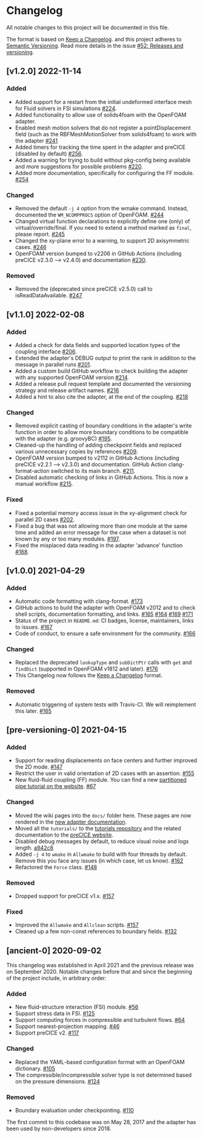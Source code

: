# Changelog

All notable changes to this project will be documented in this file.

The format is based on [Keep a Changelog](https://keepachangelog.com/en/1.0.0/).
and this project adheres to [Semantic Versioning](https://semver.org/spec/v2.0.0.html).
Read more details in the issue [#52: Releases and versioning](https://github.com/precice/openfoam-adapter/issues/52).

<!-- markdownlint-configure-file {"MD024": { "siblings_only": true } } -->

## [v1.2.0] 2022-11-14

### Added

- Added support for a restart from the initial undeformed interface mesh for Fluid solvers in FSI simulations [#224](https://github.com/precice/openfoam-adapter/pull/224).
- Added functionality to allow use of solids4foam with the OpenFOAM adapter.
- Enabled mesh motion solvers that do not register a pointDisplacement field (such as the RBFMeshMotionSolver from solids4foam) to work with the adapter [#241](https://github.com/precice/openfoam-adapter/pull/241)
- Added timers for tracking the time spent in the adapter and preCICE (disabled by default) [#256](https://github.com/precice/openfoam-adapter/pull/256).
- Added a warning for trying to build without pkg-config being available and more suggestions for possible problems [#220](https://github.com/precice/openfoam-adapter/pull/220).
- Added more documentation, specifically for configuring the FF module. [#254](https://github.com/precice/openfoam-adapter/pull/254)

### Changed

- Removed the default `-j 4` option from the wmake command. Instead, documented the `WM_NCOMPPROCS` option of OpenFOAM. [#244](https://github.com/precice/openfoam-adapter/pull/244)
- Changed virtual function declarations to explicitly define one (only) of virtual/override/final. If you need to extend a method marked as `final`, please report. [#245](https://github.com/precice/openfoam-adapter/pull/245)
- Changed the xy-plane error to a warning, to support 2D axisymmetric cases. [#246](https://github.com/precice/openfoam-adapter/pull/246)
- OpenFOAM version bumped to v2206 in GitHub Actions (including preCICE v2.3.0 --> v2.4.0) and documentation [#230](https://github.com/precice/openfoam-adapter/pull/230).

### Removed

- Removed the (deprecated since preCICE v2.5.0) call to isReadDataAvailable. [#247](https://github.com/precice/openfoam-adapter/pull/247)

## [v1.1.0] 2022-02-08

### Added

- Added a check for data fields and supported location types of the coupling interface [#206](https://github.com/precice/openfoam-adapter/pull/206).
- Extended the adapter's DEBUG output to print the rank in addition to the message in parallel runs
[#201](https://github.com/precice/openfoam-adapter/pull/201).
- Added a custom build GitHub workflow to check building the adapter with any supported OpenFOAM version [#214](https://github.com/precice/openfoam-adapter/pull/214).
- Added a release pull request template and documented the versioning strategy and release artifact names. [#216](https://github.com/precice/openfoam-adapter/pull/216)
- Added a hint to also cite the adapter, at the end of the coupling. [#218](https://github.com/precice/openfoam-adapter/pull/218)

### Changed

- Removed explicit casting of boundary conditions in the adapter's write function in order to allow more boundary conditions to be compatible with the adapter (e.g. groovyBC) [#195](https://github.com/precice/openfoam-adapter/pull/195).
- Cleaned-up the handling of adding checkpoint fields and replaced various unnecessary copies by references [#209](https://github.com/precice/openfoam-adapter/pull/209).
- OpenFOAM version bumped to v2112 in GitHub Actions (including preCICE v2.2.1 --> v2.3.0) and documentation. GitHub Action clang-format-action switched to its main branch. [#211](https://github.com/precice/openfoam-adapter/pull/211).
- Disabled automatic checking of links in GitHub Actions. This is now a manual workflow [#215](https://github.com/precice/openfoam-adapter/pull/215).

### Fixed

- Fixed a potential memory access issue in the xy-alignment check for parallel 2D cases [#202](https://github.com/precice/openfoam-adapter/issues/202).
- Fixed a bug that was not allowing more than one module at the same time and added an error message for the case when a dataset is not known by any or too many modules. [#197](https://github.com/precice/openfoam-adapter/pull/197).
- Fixed the misplaced data reading in the adapter 'advance' function [#188](https://github.com/precice/openfoam-adapter/pull/188).

## [v1.0.0] 2021-04-29

### Added

- Automatic code formatting with clang-format. [#173](https://github.com/precice/openfoam-adapter/pull/173)
- GitHub actions to build the adapter with OpenFOAM v2012 and to check shell scripts, documentation formatting, and links. [#165](https://github.com/precice/openfoam-adapter/pull/165) [#164](https://github.com/precice/openfoam-adapter/pull/164) [#169](https://github.com/precice/openfoam-adapter/pull/169) [#171](https://github.com/precice/openfoam-adapter/pull/171)
- Status of the project in `README.md`: CI badges, license, maintainers, links to issues. [#167](https://github.com/precice/openfoam-adapter/pull/167)
- Code of conduct, to ensure a safe environment for the community. [#166](https://github.com/precice/openfoam-adapter/pull/166)

### Changed

- Replaced the deprecated `lookupType` and `subDictPtr` calls with `get` and `findDict` (supported in OpenFOAM v1812 and later). [#176](https://github.com/precice/openfoam-adapter/pull/176)
- This Changelog now follows the [Keep a Changelog](https://keepachangelog.com/en/1.0.0/) format.

### Removed

- Automatic triggering of system tests with Travis-CI. We will reimplement this later. [#165](https://github.com/precice/openfoam-adapter/pull/165)

## [pre-versioning-0] 2021-04-15

### Added

- Support for reading displacements on face centers and further improved the 2D mode. [#147](https://github.com/precice/openfoam-adapter/pull/147)
- Restrict the user in valid orientation of 2D cases with an assertion. [#155](https://github.com/precice/openfoam-adapter/pull/155)
- New fluid-fluid coupling (FF) module. You can find a new [partitioned pipe tutorial on the website](https://precice.org/tutorials-partitioned-pipe.html). [#67](https://github.com/precice/openfoam-adapter/pull/67)

### Changed

- Moved the wiki pages into the `docs/` folder here. These pages are now rendered in the [new adapter documentation](https://precice.org/adapter-openfoam-overview.html).
- Moved all the `tutorials/` to the [tutorials repository](https://github.com/precice/tutorials) and the related documentation to the [preCICE website](https://precice.org/tutorials.html).
- Disabled debug messages by default, to reduce visual noise and logs length. [a942c8](https://github.com/precice/openfoam-adapter/commit/a942c8dc6a9f9ec29f0bb1d6625501657cdd8b65)
- Added `-j 4` to `wmake` in `Allwmake` to build with four threads by default. Remove this you face any issues (in which case, let us know). [#162](https://github.com/precice/openfoam-adapter/pull/162)
- Refactored the `Force` class. [#148](https://github.com/precice/openfoam-adapter/pull/148)

### Removed

- Dropped support for preCICE v1.x. [#157](https://github.com/precice/openfoam-adapter/pull/157)

### Fixed

- Improved the `Allwmake` and `Allclean` scripts. [#157](https://github.com/precice/openfoam-adapter/pull/157)
- Cleaned up a few non-const references to boundary fields. [#132](https://github.com/precice/openfoam-adapter/pull/132)

## [ancient-0] 2020-09-02

This changelog was established in April 2021 and the previous release was on September 2020. Notable changes before that and since the beginning of the project include, in arbitrary order:

### Added

- New fluid-structure interaction (FSI) module. [#56](https://github.com/precice/openfoam-adapter/pull/56)
- Support stress data in FSI. [#125](https://github.com/precice/openfoam-adapter/pull/125)
- Support computing forces in compressible and turbulent flows. [#64](https://github.com/precice/openfoam-adapter/pull/64)
- Support nearest-projection mapping. [#46](https://github.com/precice/openfoam-adapter/pull/46)
- Support preCICE v2. [#117](https://github.com/precice/openfoam-adapter/pull/117)

### Changed

- Replaced the YAML-based configuration format with an OpenFOAM dictionary. [#105](https://github.com/precice/openfoam-adapter/pull/105)
- The compressible/incompressible solver type is not determined based on the pressure dimensions.  [#124](https://github.com/precice/openfoam-adapter/pull/124)

### Removed

- Boundary evaluation under checkpointing. [#110](https://github.com/precice/openfoam-adapter/pull/110)

The first commit to this codebase was on May 28, 2017 and the adapter has been used by non-developers since 2018.
